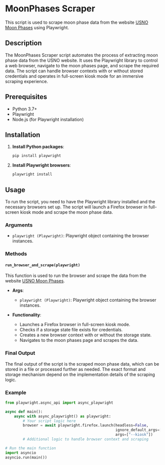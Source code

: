 # MoonPhases Scraper

This script is used to scrape moon phase data from the website [USNO Moon Phases](https://aa.usno.navy.mil/data/MoonPhases) using Playwright.

## Description

The MoonPhases Scraper script automates the process of extracting moon phase data from the USNO website. It uses the Playwright library to control a web browser, navigate to the moon phases page, and scrape the required data. The script can handle browser contexts with or without stored credentials and operates in full-screen kiosk mode for an immersive scraping experience.

## Prerequisites

- Python 3.7+
- Playwright
- Node.js (for Playwright installation)

## Installation

1. **Install Python packages**:
    ```sh
    pip install playwright
    ```

2. **Install Playwright browsers**:
    ```sh
    playwright install
    ```

## Usage

To run the script, you need to have the Playwright library installed and the necessary browsers set up. The script will launch a Firefox browser in full-screen kiosk mode and scrape the moon phase data.

### Arguments

- `playwright (Playwright)`: Playwright object containing the browser instances.

### Methods

#### `run_browser_and_scrape(playwright)`

This function is used to run the browser and scrape the data from the website [USNO Moon Phases](https://aa.usno.navy.mil/data/MoonPhases).

- **Args**:
  - `playwright (Playwright)`: Playwright object containing the browser instances.

- **Functionality**:
  - Launches a Firefox browser in full-screen kiosk mode.
  - Checks if a storage state file exists for credentials.
  - Creates a new browser context with or without the storage state.
  - Navigates to the moon phases page and scrapes the data.

### Final Output

The final output of the script is the scraped moon phase data, which can be stored in a file or processed further as needed. The exact format and storage mechanism depend on the implementation details of the scraping logic.

### Example

```python
from playwright.async_api import async_playwright

async def main():
    async with async_playwright() as playwright:
        # Your script logic here
        browser = await playwright.firefox.launch(headless=False,
                                                  ignore_default_args=["--no-startup-window"],
                                                  args=["--kiosk"])
        # Additional logic to handle browser context and scraping

# Run the main function
import asyncio
asyncio.run(main())
